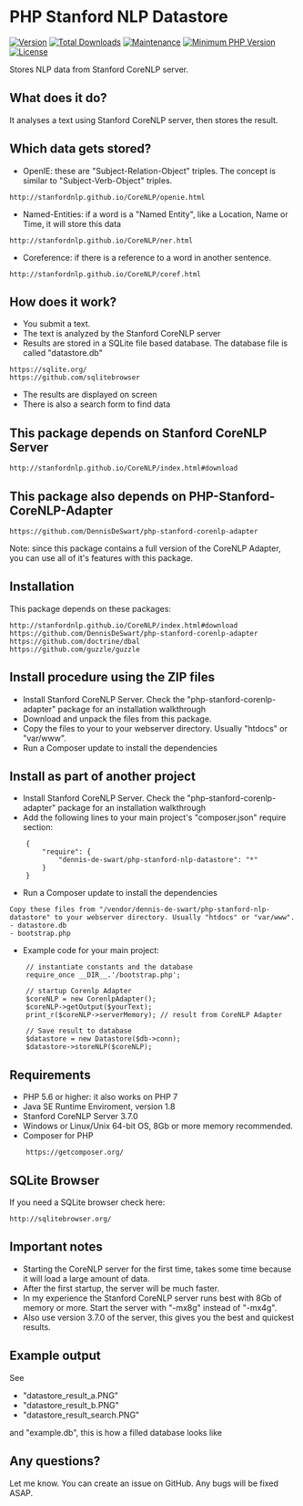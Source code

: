 
# PHP Stanford NLP Datastore

[![Version](https://img.shields.io/packagist/v/dennis-de-swart/php-stanford-nlp-datastore.svg?style=flat-square)](https://packagist.org/packages/dennis-de-swart/php-stanford-nlp-datastore)
[![Total Downloads](https://img.shields.io/packagist/dt/dennis-de-swart/php-stanford-nlp-datastore.svg?style=flat-square)](https://packagist.org/packages/dennis-de-swart/php-stanford-nlp-datastore)
[![Maintenance](https://img.shields.io/maintenance/yes/2017.svg?style=flat-square)](https://github.com/DennisDeSwart/php-stanford-nlp-datastore) 
[![Minimum PHP Version](https://img.shields.io/badge/php-%3E%3D%205.6-4AC51C.svg?style=flat-square)](http://php.net/)
[![License](https://img.shields.io/packagist/l/dennis-de-swart/php-stanford-nlp-datastore.svg?style=flat-square)](https://opensource.org/licenses/MIT)

Stores NLP data from Stanford CoreNLP server.



## What does it do?
It analyses a text using Stanford CoreNLP server, then stores the result.



## Which data gets stored?
- OpenIE: these are "Subject-Relation-Object" triples. The concept is similar to "Subject-Verb-Object" triples.
```
http://stanfordnlp.github.io/CoreNLP/openie.html
```
- Named-Entities: if a word is a "Named Entity", like a Location, Name or Time, it will store this data
```
http://stanfordnlp.github.io/CoreNLP/ner.html
```
- Coreference: if there is a reference to a word in another sentence.
```
http://stanfordnlp.github.io/CoreNLP/coref.html
```



## How does it work?

- You submit a text.
- The text is analyzed by the Stanford CoreNLP server
- Results are stored in a SQLite file based database. The database file is called "datastore.db"
```
https://sqlite.org/
https://github.com/sqlitebrowser
```
- The results are displayed on screen
- There is also a search form to find data



## This package depends on Stanford CoreNLP Server

```
http://stanfordnlp.github.io/CoreNLP/index.html#download
```


## This package also depends on PHP-Stanford-CoreNLP-Adapter

```
https://github.com/DennisDeSwart/php-stanford-corenlp-adapter
```

Note: since this package contains a full version of the CoreNLP Adapter, you can use all of it's features with this package.



## Installation

This package depends on these packages:

```
http://stanfordnlp.github.io/CoreNLP/index.html#download
https://github.com/DennisDeSwart/php-stanford-corenlp-adapter
https://github.com/doctrine/dbal
https://github.com/guzzle/guzzle
```



## Install procedure using the ZIP files

- Install Stanford CoreNLP Server. Check the "php-stanford-corenlp-adapter" package for an installation walkthrough
- Download and unpack the files from this package.
- Copy the files to your to your webserver directory. Usually "htdocs" or "var/www".
- Run a Composer update to install the dependencies



## Install as part of another project

- Install Stanford CoreNLP Server. Check the "php-stanford-corenlp-adapter" package for an installation walkthrough
- Add the following lines to your main project's "composer.json" require section:

```
    {
        "require": {
            "dennis-de-swart/php-stanford-nlp-datastore": "*"
        }
    }
```

- Run a Composer update to install the dependencies
``` 
Copy these files from "/vendor/dennis-de-swart/php-stanford-nlp-datastore" to your webserver directory. Usually "htdocs" or "var/www".
- datastore.db
- bootstrap.php
```

- Example code for your main project:
```
    // instantiate constants and the database
    require_once __DIR__.'/bootstrap.php';

    // startup Corenlp Adapter
    $coreNLP = new CorenlpAdapter();
    $coreNLP->getOutput($yourText);
    print_r($coreNLP->serverMemory); // result from CoreNLP Adapter

    // Save result to database
    $datastore = new Datastore($db->conn);
    $datastore->storeNLP($coreNLP);
```



## Requirements
- PHP 5.6 or higher: it also works on PHP 7
- Java SE Runtime Enviroment, version 1.8
- Stanford CoreNLP Server 3.7.0
- Windows or Linux/Unix 64-bit OS, 8Gb or more memory recommended.
- Composer for PHP
```
    https://getcomposer.org/
```


## SQLite Browser

If you need a SQLite browser check here:
```
http://sqlitebrowser.org/
```



## Important notes

- Starting the CoreNLP server for the first time, takes some time because it will load a large amount of data.
- After the first startup, the server will be much faster.
- In my experience the Stanford CoreNLP server runs best with 8Gb of memory or more. Start the server with "-mx8g" instead of "-mx4g". 
- Also use version 3.7.0 of the server, this gives you the best and quickest results.



## Example output

See 
- "datastore_result_a.PNG"
- "datastore_result_b.PNG"
- "datastore_result_search.PNG"

and "example.db", this is how a filled database looks like



## Any questions?

Let me know. You can create an issue on GitHub. Any bugs will be fixed ASAP.


